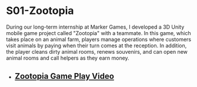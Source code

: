 # S01-Zootopia

During our long-term internship at Marker Games, I developed a 3D Unity mobile game project called "Zootopia" with a teammate. In this game, which takes place on an animal farm, players manage operations where customers visit animals by paying when their turn comes at the reception. In addition, the player cleans dirty animal rooms, renews souvenirs, and can open new animal rooms and call helpers as they earn money.


- ## [Zootopia Game Play Video](https://drive.google.com/file/d/11KjvReZwSf3S9546LsEEQbBIY91layTH/view?usp=sharing)

